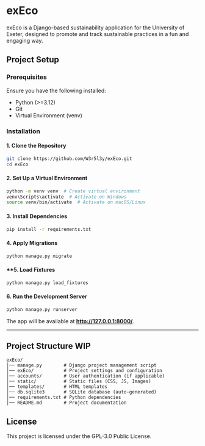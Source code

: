 # exEco

exEco is a Django-based sustainability application for the University of Exeter, designed to promote and track sustainable practices in a fun and engaging way.

## **Project Setup**

### **Prerequisites**

Ensure you have the following installed:

- Python (>=3.12)
- Git
- Virtual Environment (venv)

### **Installation**

#### **1. Clone the Repository**

```sh
git clone https://github.com/W3r5l3y/exEco.git
cd exEco
```

#### **2. Set Up a Virtual Environment**

```sh
python -m venv venv  # Create virtual environment
venv\Scripts\activate  # Activate on Windows
source venv/bin/activate  # Activate on macOS/Linux
```

#### **3. Install Dependencies**

```sh
pip install -r requirements.txt
```

#### **4. Apply Migrations**

```sh
python manage.py migrate
```

#### **5. Load Fixtures

````sh
python manage.py load_fixtures
````

#### **6. Run the Development Server**

```sh
python manage.py runserver
```

The app will be available at **http://127.0.0.1:8000/**.

---

## **Project Structure WIP**

```
exEco/
│── manage.py        # Django project management script
│── exEco/           # Project settings and configuration
│── accounts/        # User authentication (if applicable)
│── static/          # Static files (CSS, JS, Images)
│── templates/       # HTML templates
│── db.sqlite3       # SQLite database (auto-generated)
│── requirements.txt # Python dependencies
│── README.md        # Project documentation
```

## **License**

This project is licensed under the GPL-3.0 Public License.
